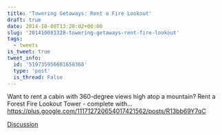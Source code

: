 ```yaml
---
title: 'Towering Getaways: Rent a Fire Lookout'
draft: true
date: 2014-10-08T13:28:02+00:00
slug: '201410081328-towering-getaways-rent-fire-lookout'
tags:
  - tweets
is_tweet: true
tweet_info:
  id: '519735956681658368'
  type: 'post'
  is_thread: False
---
```




Want to rent a cabin with 360-degree views high atop a mountain? Rent a Forest Fire Lookout Tower - complete with… <https://plus.google.com/111712720654017421562/posts/R13bb69Y7qC>

[Discussion](https://x.com/sytelus/status/519735956681658368)
